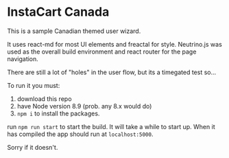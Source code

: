 # InstaCart Canada

This is a sample Canadian themed user wizard.

It uses react-md for most UI elements and freactal for style.
Neutrino.js was used as the overall build environment and react router
for the page navigation.

There are still a lot of "holes" in the user flow, but its a timegated test so...

To run it you must:

1. download this repo
2. have Node version 8.9 (prob. any 8.x would do)
3. `npm i` to install the packages.

run `npm run start` to start the build. It will take a while to start up.
When it has compiled the app should run at `localhost:5000`.

Sorry if it doesn't.
